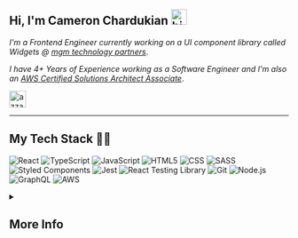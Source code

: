 ## Hi, I'm Cameron Chardukian <img src="https://user-images.githubusercontent.com/1303154/88677602-1635ba80-d120-11ea-84d8-d263ba5fc3c0.gif" width="28px" height="28px" alt="hi">

<p><em>I'm a Frontend Engineer currently working on a UI component library called Widgets @ <a href="https://www.mgm-tp.com/">mgm technology partners</a></em>.</p>
<p><em>I have 4+ Years of Experience working as a Software Engineer and I'm also an <a href="https://github.com/camchardukian/Certifications/blob/master/AWS/AWS-SAA-03.md">AWS Certified Solutions Architect Associate</a></em>.</p>

<a href="https://www.linkedin.com/in/cameron-chardukian/" target="blank"><img align="center"
         src="https://img.shields.io/badge/linkedin-%231DA1F2.svg?style=for-the-badge&logo=linkedin&logoColor=white"
         alt="azzar" height="30"/></a>

---

## My Tech Stack :man_technologist:

![React](https://img.shields.io/badge/react-%2320232a.svg?style=for-the-badge&logo=react&logoColor=%2361DAFB) ![TypeScript](https://img.shields.io/badge/typescript-%23007ACC.svg?style=for-the-badge&logo=typescript&logoColor=white) ![JavaScript](https://img.shields.io/badge/javascript-%23323330.svg?style=for-the-badge&logo=javascript&logoColor=%23F7DF1E) ![HTML5](https://img.shields.io/badge/HTML5-E34F26?style=for-the-badge&logo=html5&logoColor=white) ![CSS](https://img.shields.io/badge/CSS3-1572B6?style=for-the-badge&logo=css3&logoColor=white) ![SASS](https://img.shields.io/badge/Sass-CC6699?style=for-the-badge&logo=sass&logoColor=white) ![Styled Components](https://img.shields.io/badge/Styled_Components-DB7093?style=for-the-badge&logo=styled-components&logoColor=white) ![Jest](https://img.shields.io/badge/Jest-C21325?style=for-the-badge&logo=jest&logoColor=white) ![React Testing Library](https://img.shields.io/badge/React_Testing_Library-E33332?style=for-the-badge&logo=testing-library&logoColor=white) ![Git](https://img.shields.io/badge/git-%23F05033.svg?style=for-the-badge&logo=git&logoColor=white) ![Node.js](https://img.shields.io/badge/Node.js-%23339933.svg?style=for-the-badge&logo=node.js&logoColor=white) ![GraphQL](https://img.shields.io/badge/GraphQL-E10098?style=for-the-badge&logo=graphql&logoColor=white) ![AWS](https://img.shields.io/badge/AWS-232F3E?style=for-the-badge&logo=amazon-aws&logoColor=white)

<details>
 <summary><h2>More Info</h2></summary>
         <p>
If you'd like to learn more about my professional background or reach out about working together, please contact me via my <a href="https://www.linkedin.com/in/cameron-chardukian/" target="blank">LinkedIn</a>.
         </p>
         <p>If you're curious about what I contribute to my GitHub profile, take a look around :smiley:. You'll find a diverse range of projects using various frontend, backend, and cloud technologies. In my professional life, most of my time is dedicated to writing frontend code for complex enterprise applications. For that reason, in my free time, I enjoy building random novel projects to diversify my coding experience or pursuing certifications to familiarize myself with new technologies.</p>

<h2>📊 Stats</h2>

![Cameron's GitHub stats](https://github-readme-stats.vercel.app/api?username=camchardukian&show_icons=true&theme=gruvbox)

![GitHub Streak](https://streak-stats.demolab.com?user=camchardukian&theme=gruvbox&border_radius=4.5)

</details>
